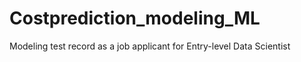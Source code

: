# Costprediction_modeling_ML
Modeling test record as a job applicant for Entry-level Data Scientist
